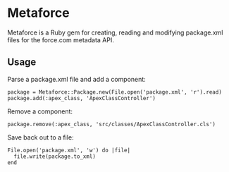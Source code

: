 Metaforce
=========
Metaforce is a Ruby gem for creating, reading and modifying package.xml files for the force.com metadata API.

Usage
-----
Parse a package.xml file and add a component:

    package = Metaforce::Package.new(File.open('package.xml', 'r').read)
    package.add(:apex_class, 'ApexClassController')

Remove a component:

    package.remove(:apex_class, 'src/classes/ApexClassController.cls')

Save back out to a file:

    File.open('package.xml', 'w') do |file|
      file.write(package.to_xml)
    end
